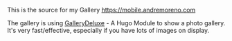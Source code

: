 This is the source for my Gallery https://mobile.andremoreno.com

The gallery is using [GalleryDeluxe](https://github.com/bep/gallerydeluxe) - A Hugo Module to show a photo gallery. It's very fast/effective, especially if you have lots of images on display.

